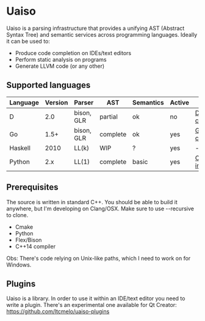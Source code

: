 # Uaiso

Uaiso is a parsing infrastructure that provides a unifying AST (Abstract Syntax Tree) and semantic services across programming languages. Ideally it can be used to:

* Produce code completion on IDEs/text editors
* Perform static analysis on programs
* Generate LLVM code (or any other)

## Supported languages

Language | Version | Parser | AST | Semantics | Active | Demo
---------|---------|--------|-----|-----------|--------|------
D | 2.0 | bison, GLR | partial | ok | no | [D completion](https://youtu.be/71aqIwv3vJs)
Go | 1.5+ | bison, GLR | complete | ok | yes | [Go completion](https://youtu.be/nUpcVBAw0DM)
Haskell | 2010 | LL(k) | WIP | ? | yes | -
Python | 2.x | LL(1) | complete | basic | yes | [Overall intro](https://youtu.be/71aqIwv3vJs)

## Prerequisites

The source is written in standard C++. You should be able to build it anywhere, but I'm developing on Clang/OSX. Make sure to use --recursive to clone.

* Cmake
* Python
* Flex/Bison
* C++14 compiler

Obs: There's code relying on Unix-like paths, which I need to work on for Windows.

## Plugins

Uaiso is a library. In order to use it within an IDE/text editor you need to write a plugin. There's an experimental one available for Qt Creator: https://github.com/ltcmelo/uaiso-plugins
